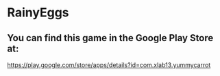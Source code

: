 # RainyEggs



## You can find this game in the Google Play Store at:

https://play.google.com/store/apps/details?id=com.xlab13.yummycarrot

